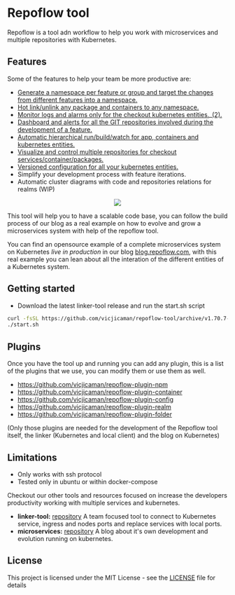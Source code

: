 # Repoflow tool

Repoflow is a tool adn workflow to help you work with microservices and multiple repositories with Kubernetes.

## Features

Some of the features to help your team be more productive are:

 - <a href="https://user-images.githubusercontent.com/36018976/71381519-198a2600-25d4-11ea-8b98-b4a5ece2fed3.gif" target="_blank">Generate a namespace per feature or group and target the changes from different features into a namespace.</a>
 - <a href="https://user-images.githubusercontent.com/36018976/71381497-08411980-25d4-11ea-827c-2861446fd7fe.gif" target="_blank">Hot link/unlink any package and containers to any namespace.</a>
 - <a href="https://user-images.githubusercontent.com/36018976/71381504-0d05cd80-25d4-11ea-8519-03ba654fbf98.gif" target="_blank">Monitor logs and alarms only for the checkout kubernetes entities.</a>_<a href="https://user-images.githubusercontent.com/36018976/71381513-11ca8180-25d4-11ea-8bba-9b497a429d90.gif" target="_blank">(2).</a>
 - <a href="https://user-images.githubusercontent.com/36018976/71381490-0414fc00-25d4-11ea-8e24-56ad2cc1dde6.gif" target="_blank">Dashboard and alerts for all the GIT repositories involved during the development of a feature.</a>
 - <a href="https://user-images.githubusercontent.com/36018976/71381526-1f800700-25d4-11ea-99c7-83ff302e2bc7.gif" target="_blank">Automatic hierarchical run/build/watch for app, containers and kubernetes entities.</a>
 - <a href="https://user-images.githubusercontent.com/36018976/71381490-0414fc00-25d4-11ea-8e24-56ad2cc1dde6.gif" target="_blank">Visualize and control multiple repositories for checkout services/container/packages.</a>
 - <a href="https://user-images.githubusercontent.com/36018976/71381526-1f800700-25d4-11ea-99c7-83ff302e2bc7.gif" target="_blank">Versioned configuration for all your kubernetes entities.</a>
 - Simplify your development process with feature iterations.
 - Automatic cluster diagrams with code and repositories relations for realms (WIP)
 
 <p align="center">
  <img src="https://user-images.githubusercontent.com/36018976/71377469-2fdcb580-25c5-11ea-9497-a9866af0ac95.gif">
</p>

This tool will help you to have a scalable code base, you can follow the build process of our blog as a real example on how to evolve and grow a microservices system with help of the repoflow tool.

You can find an opensource example of a complete microservices system on Kubernetes *live in production* in our blog [blog.repoflow.com](https://blog.repoflow.com), with this real example you can lean about all the interation of the different entities of a Kubernetes system. 


## Getting started

 - Download the latest linker-tool release and run the start.sh script
```bash
curl -fsSL https://github.com/vicjicaman/repoflow-tool/archive/v1.70.7-master.tar.gz | tar -xzv
./start.sh
```
## Plugins

  Once you have the tool up and running you can add any plugin, this is a list of the plugins that we use, you can modify them or use them as well.
  
  - https://github.com/vicjicaman/repoflow-plugin-npm
  - https://github.com/vicjicaman/repoflow-plugin-container
  - https://github.com/vicjicaman/repoflow-plugin-config
  - https://github.com/vicjicaman/repoflow-plugin-realm
  - https://github.com/vicjicaman/repoflow-plugin-folder
  
  (Only those plugins are needed for the development of the Repoflow tool itself, the linker (Kubernetes and local client) and the blog on Kubernetes)
  
## Limitations

- Only works with ssh protocol
- Tested only in ubuntu or within docker-compose


Checkout our other tools and resources focused on increase the developers productivity working with multiple services and kubernetes.
- **linker-tool:** [repository](https://github.com/vicjicaman/linker-tool) A team focused tool to connect to Kubernetes service, ingress and nodes ports and replace services with local ports.
- **microservices:** [repository](https://github.com/vicjicaman/microservices) A blog about it's own development and evolution running on kubernetes.
  
## License

This project is licensed under the MIT License - see the [LICENSE](LICENSE) file for details

